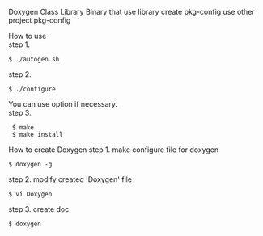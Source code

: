Doxygen
Class
Library
Binary that use library
create pkg-config
use other project pkg-config

How to use  
step 1.  
```
$ ./autogen.sh  
```
step 2.  
```
$ ./configure  
```
 You can use option if necessary.  
step 3. 
```
 $ make  
 $ make install  
```

How to create Doxygen
step 1. make configure file for doxygen
```
$ doxygen -g
```
step 2. modify created 'Doxygen' file
```
$ vi Doxygen
```
step 3. create doc
```
$ doxygen
```